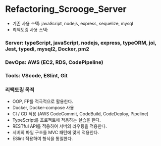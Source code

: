 # Refactoring_Scrooge_Server

* 기존 사용 스택: javaScript, nodejs, express, sequelize, mysql
* 리팩토링 사용 스택: 
### Server: typeScript, javaScript, nodejs, express, typeORM, joi, Jest, typedi, mysql2, Docker, pm2
### DevOps: AWS (EC2, RDS, CodePipeline)
### Tools: VScode, ESlint, Git

### 리팩토링 목적
* OOP, FP를 적극적으로 활용한다.
* Docker, Docker-compose 사용
* CI / CD 적용 (AWS CodeCommit, CodeBuild, CodeDeploy, Pipeline)
* TypeScript를 프로젝트에 적용하는 실습을 한다.
* RESTful API를 적용하여 서버의 라우팅을 적용한다.
* 서버의 파일 구조를 MVC 패턴에 맞게 적용한다.
* ESlint 적용하여 형식을 통일한다.
